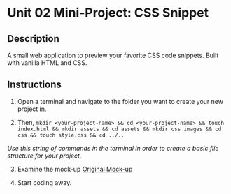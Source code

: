 # Unit 02 Mini-Project: CSS Snippet

## Description
A small web application to preview your favorite CSS code snippets. Built with vanilla HTML and CSS.

## Instructions

1. Open a terminal and navigate to the folder you want to create your new project in.

2. Then, `mkdir <your-project-name> && cd <your-project-name> && touch index.html && mkdir assets && cd assets && mkdir css images && cd css && touch style.css && cd ../..`

*Use this string of commands in the terminal in order to create a basic file structure for your project.*

3. Examine the mock-up [Original Mock-up](/images/01-app-desktop.png)

4. Start coding away.
